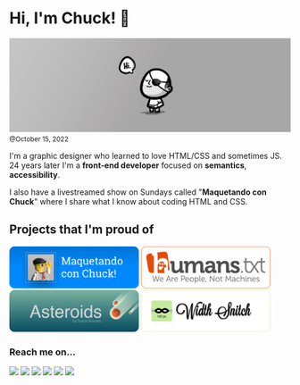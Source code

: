 # Hi, I'm Chuck! 👋
![Hi there](./assets/img/header.png)
<small>@October 15, 2022</small>  

I'm a graphic designer who learned to love HTML/CSS and sometimes JS. <span title="WHHAAAT? 😱">24</span> years later I'm a **front-end developer** focused on **semantics**, **accessibility**. 

I also have a livestreamed show on Sundays called "**Maquetando con Chuck**" where I share what I know about coding HTML and CSS.



## Projects that I'm proud of

<a href="https://spacenomads.com/maquetando-con-chuck"><img src="./assets/img/maquetando-con-chuck.png" height="75" alt="[ES] Maquetando con Chuck!"></a>
<a href="https://humanstxt.org"><img src="./assets/img/humanstxt.svg" height="75" alt="Humans.txt We are people, not machines"></a>
<a href="https://github.com/spacenomads/asteroids"><img src="./assets/img/asteroids.svg" height="75" alt="Asteroids"></a>
<a href="https://github.com/oneeyedman/width-snitch"><img src="./assets/img/width-snitch.svg" height="75" alt="Width Snitch"></a>



### Reach me on...
<a href="https://mastodon.social/@oneeyedman"><img src="https://img.shields.io/badge/@oneeyedman-595AFF?logo=mastodon&logoColor=white&style=for-the-badge"></a>
<a href="https://twitch.tv/guanaiman"><img src="https://img.shields.io/badge/Guanaiman-A870FF?logo=twitch&logoColor=white&style=for-the-badge"></a>
<a href="https://www.youtube.com/c/chuck-as-usual"><img src="https://img.shields.io/badge/Chuck_as_usual-FF0200?logo=youtube&logoColor=white&style=for-the-badge"></a>
<a href="https://community.penpot.app/u/chuck/"><img src="https://img.shields.io/badge/Chuck_--_Penpot_Community-f4f5f6?logo=penpot&logoColor=222&style=for-the-badge"></a>
<a href="https://www.dribbble.com/oneeyedman"><img src="https://img.shields.io/badge/oneeyedman-EA4C89?logo=dribbble&logoColor=white&style=for-the-badge"></a>
<a href="https://www.polywork.com/oneeyedman"><img src="https://img.shields.io/badge/oneeyedman-582BE8?logo=polywork&logoColor=white&style=for-the-badge"></a>


<!--
**oneeyedman/oneeyedman** is a ✨ _special_ ✨ repository because its `README.md` (this file) appears on your GitHub profile.

Here are some ideas to get you started:

- 🔭 I’m currently working on ...
- 🌱 I’m currently learning ...
- 👯 I’m looking to collaborate on ...
- 🤔 I’m looking for help with ...
- 💬 Ask me about ...
- 📫 How to reach me: ...
- 😄 Pronouns: ...
- ⚡ Fun fact: ...
-->
